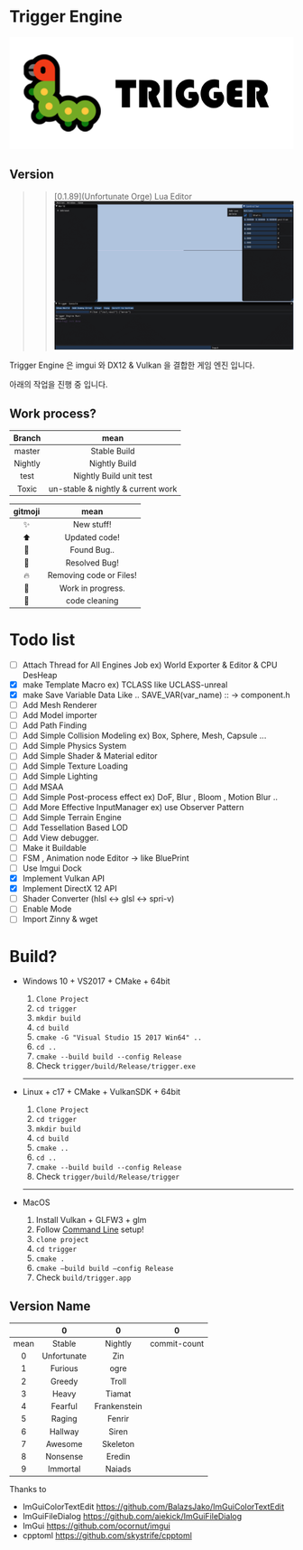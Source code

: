 # Trigger Engine 
![Logo](https://github.com/ToxicTrigger/trigger/blob/master/Assets/Resource/Image/trigger.png)

## Version
>>[0.1.89](Unfortunate Orge) Lua Editor
>>![](https://github.com/ToxicTrigger/end-trigger/blob/Toxic/image/0.1.89.gif)

Trigger Engine 은 imgui 와 DX12 & Vulkan 을 결합한 게임 엔진 입니다.


아래의 작업을 진행 중 입니다. 

## Work process?

| Branch  |                mean                |
| :-----: | :--------------------------------: |
| master  |            Stable Build            |
| Nightly |           Nightly Build            |
|   test  |      Nightly Build unit test       |
|  Toxic  | un-stable & nightly & current work |

|    gitmoji     |          mean           |
| :------------: | :---------------------: |
|   :sparkles:   |       New stuff!        |
|   :arrow_up:   |      Updated code!      |
|     :bug:      |       Found Bug..       |
|    :wrench:    |      Resolved Bug!      |
|     :fire:      | Removing code or Files! |
| :construction: |    Work in progress.    |
|       🚿          |    code cleaning        |

# Todo list

- [ ] Attach Thread for All Engines Job ex) World Exporter & Editor & CPU DesHeap 
- [x] make Template Macro ex) TCLASS like UCLASS-unreal
- [x] make Save Variable Data Like .. SAVE_VAR(var_name) :: -> component.h 
- [ ] Add Mesh Renderer 
- [ ] Add Model importer
- [ ] Add Path Finding 
- [ ] Add Simple Collision Modeling ex) Box, Sphere, Mesh, Capsule ... 
- [ ] Add Simple Physics System
- [ ] Add Simple Shader & Material editor
- [ ] Add Simple Texture Loading 
- [ ] Add Simple Lighting 
- [ ] Add MSAA
- [ ] Add Simple Post-process effect ex) DoF, Blur , Bloom , Motion Blur .. 
- [ ] Add More Effective InputManager ex) use Observer Pattern
- [ ] Add Simple Terrain Engine 
- [ ] Add Tessellation Based LOD
- [ ] Add View debugger.
- [ ] Make it Buildable
- [ ] FSM , Animation  node Editor -> like BluePrint
- [ ] Use Imgui Dock
- [x] Implement Vulkan API 
- [x] Implement DirectX 12 API
- [ ] Shader Converter (hlsl <-> glsl <-> spri-v)
- [ ] Enable Mode
- [ ] Import Zinny & wget

# Build?
- Windows 10 + VS2017 + CMake + 64bit
  1. `Clone Project`
  2. `cd trigger`
  3. `mkdir build`
  4. `cd build`
  5. `cmake -G "Visual Studio 15 2017 Win64" ..`
  6. `cd .. `
  7. `cmake --build build --config Release`
  8. Check `trigger/build/Release/trigger.exe`
  ---

- Linux + c17 + CMake + VulkanSDK + 64bit
  1. `Clone Project`
  2. `cd trigger`
  3. `mkdir build`
  4. `cd build`
  5. `cmake ..`
  6. `cd .. `
  7. `cmake --build build --config Release`
  8. Check `trigger/build/Release/trigger`

  ---

- MacOS

  1. Install Vulkan + GLFW3 + glm
  2. Follow [Command Line](https://vulkan.lunarg.com/doc/sdk/1.1.92.1/mac/getting_started.html) setup!
  3. `clone project `
  4. `cd trigger`
  5. `cmake .`
  6. `cmake —build build —config Release`
  7. Check `build/trigger.app `

## Version Name

|      |      0      |      0       |      0       |
| :--: | :---------: | :----------: | :----------: |
| mean |   Stable    |   Nightly    | commit-count |
|  0   | Unfortunate |     Zin      |              |
|  1   |   Furious   |     ogre     |              |
|  2   |   Greedy    |    Troll     |              |
|  3   |    Heavy    |    Tiamat    |              |
|  4   |   Fearful   | Frankenstein |              |
|  5   |   Raging    |    Fenrir    |              |
|  6   |   Hallway   |    Siren     |              |
|  7   |   Awesome   |   Skeleton   |              |
|  8   |  Nonsense   |    Eredin    |              |
|  9   |  Immortal   |    Naiads    |              |



Thanks to
- ImGuiColorTextEdit https://github.com/BalazsJako/ImGuiColorTextEdit
- ImGuiFileDialog  https://github.com/aiekick/ImGuiFileDialog
- ImGui https://github.com/ocornut/imgui
- cpptoml https://github.com/skystrife/cpptoml
